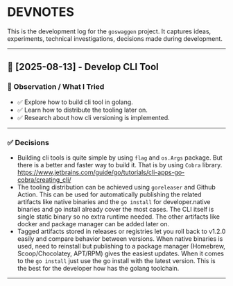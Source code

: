 # DEVNOTES

This is the development log for the `goswaggen` project.
It captures ideas, experiments, technical investigations, decisions made during development.

---

## 📅 [2025-08-13] - Develop CLI Tool

### 🧪 Observation / What I Tried
- ✅ Explore how to build cli tool in golang.
- ✅ Learn how to distribute the tooling later on.
- ✅ Research about how cli versioning is implemented.
---

### ✅ Decisions
- Building cli tools is quite simple by using `flag` and `os.Args` package. But there is a better and faster
  way to build it. That is by using `Cobra` library. https://www.jetbrains.com/guide/go/tutorials/cli-apps-go-cobra/creating_cli/
- The tooling distribution can be achieved using `goreleaser` and Github Action. This can be used for automatically publishing
  the related artifacts like native binaries and the `go install` for developer.native binaries and go install already cover the most cases. 
  The CLI itself is single static binary so no extra runtime needed. The other artifacts like docker and package manager can be added later on.
- Tagged artifacts stored in releases or registries let you roll back to v1.2.0 easily and compare behavior between versions. When native binaries is used, 
  need to reinstall but publishing to a package manager (Homebrew, Scoop/Chocolatey, APT/RPM) gives the easiest updates. 
  When it comes to the `go install` just use the go install with the latest version. This is the best for the developer how has the golang toolchain.
---